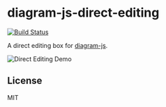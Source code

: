 # diagram-js-direct-editing

[![Build Status](https://travis-ci.com/bpmn-io/diagram-js-direct-editing.svg?branch=master)](https://travis-ci.com/bpmn-io/diagram-js-direct-editing)

A direct editing box for [diagram-js](https://github.com/bpmn-io/diagram-js).

![Direct Editing Demo](./resources/screencast.gif)


## License

MIT